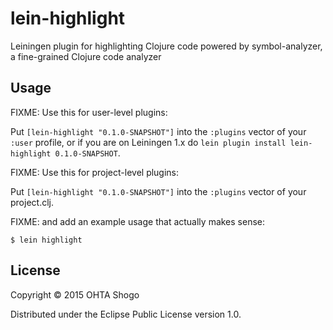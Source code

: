 # lein-highlight

Leiningen plugin for highlighting Clojure code powered by symbol-analyzer, a fine-grained Clojure code analyzer

## Usage

FIXME: Use this for user-level plugins:

Put `[lein-highlight "0.1.0-SNAPSHOT"]` into the `:plugins` vector of your
`:user` profile, or if you are on Leiningen 1.x do `lein plugin install
lein-highlight 0.1.0-SNAPSHOT`.

FIXME: Use this for project-level plugins:

Put `[lein-highlight "0.1.0-SNAPSHOT"]` into the `:plugins` vector of your project.clj.

FIXME: and add an example usage that actually makes sense:

    $ lein highlight

## License

Copyright © 2015 OHTA Shogo

Distributed under the Eclipse Public License version 1.0.
